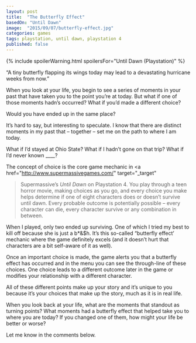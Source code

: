 ```yaml
---
layout: post
title:  "The Butterfly Effect"
basedOn: "Until Dawn"
image:  "2015/09/07/butterfly-effect.jpg"
categories: games
tags: playstation, until dawn, playstation 4
published: false
---
```


{% include spoilerWarning.html spoilersFor="Until Dawn (Playstation)" %}

&ldquo;A tiny butterfly flapping its wings today may lead to a devastating hurricane weeks from now.&rdquo;

When you look at your life, you begin to see a series of moments in your past that have taken you to the point you&rsquo;re at today. But what if one of those moments hadn&rsquo;s occurred? What if you&rsquo;d made a different choice?

Would you have ended up in the same place?

It&rsquo;s hard to say, but interesting to speculate. I know that there are distinct moments in my past that &ndash; together &ndash; set me on the path to where I am today.

What if I&rsquo;d stayed at Ohio State? What if I hadn&rsquo;t gone on that trip? What if I&rsquo;d never known ____?

The concept of choice is the core game mechanic in <a href="http://www.supermassivegames.com/" target="_target"
>Supermassive</a>&rsquo;s <i>Until Dawn</i> on Playstation 4. You play through a teen horror movie, making choices as you go, and every choice you make helps determine if one of eight characters does or doesn&rsquo;t survive until dawn. Every probable outcome is potentially possible &ndash; every character can die, every character survive or any combination in between.

When I played, only two ended up surviving. One of which I tried my best to kill off because she is just a b*&$h. It&rsquo;s this so-called &ldquo;butterfly effect&rsquo; mechanic where the game definitely excels (and it doesn&rsquo;t hurt that characters are a bit self-aware of it as well).

Once an important choice is made, the game alerts you that a butterfly effect has occurred and in the menu you can see the through-line of these choices. One choice leads to a different outcome later in the game or modifies your relationship with a different character.

All of these different points make up your story and it&rsquo;s unique to you because it&rsquo;s your choices that make up the story, much as it is in real life.

When you look back at your life, what are the moments that standout as turning points? What moments had a butterfly effect that helped take you to where you are today? If you changed one of them, how might your life be better or worse?

Let me know in the comments below.
